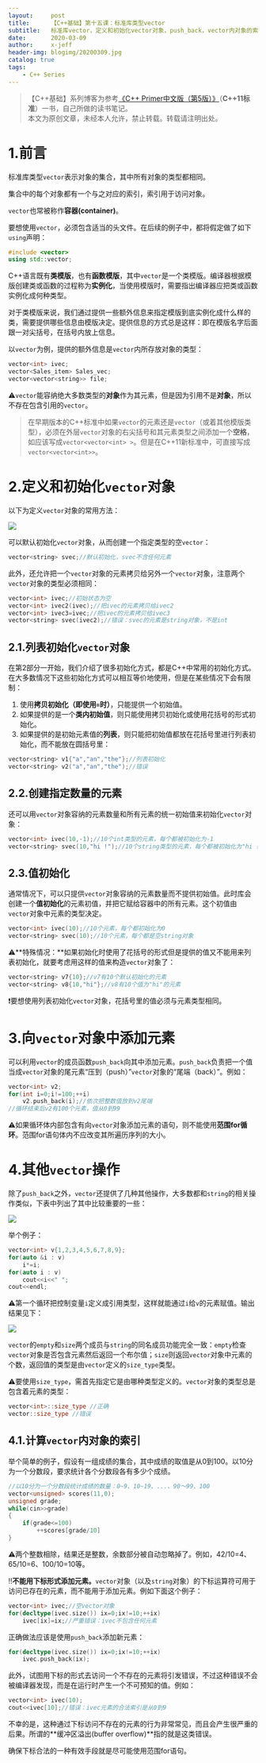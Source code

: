 ```yaml
---
layout:     post
title:      【C++基础】第十五课：标准库类型vector
subtitle:   标准库vector，定义和初始化vector对象，push_back，vector内对象的索引
date:       2020-03-09
author:     x-jeff
header-img: blogimg/20200309.jpg
catalog: true
tags:
    - C++ Series
---
```

>【C++基础】系列博客为参考[《C++ Primer中文版（第5版）》](https://www.phei.com.cn/module/goods/wssd_content.jsp?bookid=37655)（**C++11标准**）一书，自己所做的读书笔记。  
>本文为原创文章，未经本人允许，禁止转载。转载请注明出处。

# 1.前言

标准库类型`vector`表示对象的集合，其中所有对象的类型都相同。

集合中的每个对象都有一个与之对应的索引，索引用于访问对象。

`vector`也常被称作**容器(container)**。

要想使用`vector`，必须包含适当的头文件。在后续的例子中，都将假定做了如下`using`声明：

```c++
#include <vector>
using std::vector;
```

C++语言既有**类模版**，也有**函数模版**，其中`vector`是一个类模版。编译器根据模版创建类或函数的过程称为**实例化**，当使用模版时，需要指出编译器应把类或函数实例化成何种类型。

对于类模版来说，我们通过提供一些额外信息来指定模版到底实例化成什么样的类，需要提供哪些信息由模版决定。提供信息的方式总是这样：即在模版名字后面跟一对尖括号，在括号内放上信息。

以`vector`为例，提供的额外信息是`vector`内所存放对象的类型：

```c++
vector<int> ivec;
vector<Sales_item> Sales_vec;
vector<vector<string>> file;
```

⚠️`vector`能容纳绝大多数类型的**对象**作为其元素，但是因为引用不是**对象**，所以不存在包含引用的`vector`。

>在早期版本的C++标准中如果`vector`的元素还是`vector`（或着其他模版类型），必须在外层`vector`对象的右尖括号和其元素类型之间添加一个**空格**，如应该写成`vector<vector<int> >`。但是在C++11新标准中，可直接写成`vector<vector<int>>`。

# 2.定义和初始化`vector`对象

以下为定义`vector`对象的常用方法：

![](https://github.com/x-jeff/BlogImage/raw/master/CPPSeries/Lesson15/15x1.png)

可以默认初始化`vector`对象，从而创建一个指定类型的空`vector`：

```c++
vector<string> svec;//默认初始化，svec不含任何元素
```

此外，还允许把一个`vector`对象的元素拷贝给另外一个`vector`对象，注意两个`vector`对象的类型必须相同：

```c++
vector<int> ivec;//初始状态为空
vector<int> ivec2(ivec);//把ivec的元素拷贝给ivec2
vector<int> ivec3=ivec;//把ivec的元素拷贝给ivec3
vector<string> svec(ivec2);//错误：svec的元素是string对象，不是int
```

## 2.1.列表初始化`vector`对象

在第2部分一开始，我们介绍了很多初始化方式，都是C++中常用的初始化方式。在大多数情况下这些初始化方式可以相互等价地使用，但是在某些情况下会有限制：

1. 使用**拷贝初始化（即使用`=`时）**，只能提供一个初始值。
2. 如果提供的是一个**类内初始值**，则只能使用拷贝初始化或使用花括号的形式初始化。
3. 如果提供的是初始元素值的**列表**，则只能把初始值都放在花括号里进行列表初始化，而不能放在圆括号里：

```c++
vector<string> v1{"a","an","the"};//列表初始化
vector<string> v2("a","an","the");//错误
```

## 2.2.创建指定数量的元素

还可以用`vector`对象容纳的元素数量和所有元素的统一初始值来初始化`vector`对象：

```c++
vector<int> ivec(10,-1);//10个int类型的元素，每个都被初始化为-1
vector<string> svec(10,"hi !");//10个string类型的元素，每个都被初始化为"hi !"
```

## 2.3.值初始化

通常情况下，可以只提供`vector`对象容纳的元素数量而不提供初始值。此时库会创建一个**值初始化**的元素初值，并把它赋给容器中的所有元素。这个初值由`vector`对象中元素的类型决定。

```c++
vector<int> ivec(10);//10个元素，每个都初始化为0
vector<string> svec(10);//10个元素，每个都是空string对象
```

⚠️**特殊情况：**如果初始化时使用了花括号的形式但是提供的值又不能用来列表初始化，就要考虑用这样的值来构造`vector`对象了：

```c++
vector<string> v7{10};//v7有10个默认初始化的元素
vector<string> v8{10,"hi"};//v8有10个值为"hi"的元素
```

❗️要想使用列表初始化`vector`对象，花括号里的值必须与元素类型相同。

# 3.向`vector`对象中添加元素

可以利用`vector`的成员函数`push_back`向其中添加元素。`push_back`负责把一个值当成`vector`对象的尾元素“压到（push）”`vector`对象的“尾端（back）”。例如：

```c++
vector<int> v2;
for(int i=0;i!=100;++i)
	v2.push_back(i);//依次把整数值放到v2尾端
//循环结束后v2有100个元素，值从0到99
```

⚠️如果循环体内部包含有向`vector`对象添加元素的语句，则不能使用**范围for循环**。范围for语句体内不应改变其所遍历序列的大小。

# 4.其他`vector`操作

除了`push_back`之外，`vector`还提供了几种其他操作，大多数都和`string`的相关操作类似，下表中列出了其中比较重要的一些：

![](https://github.com/x-jeff/BlogImage/raw/master/CPPSeries/Lesson15/15x2.png)

举个例子：

```c++
vector<int> v{1,2,3,4,5,6,7,8,9};
for(auto &i : v)
	i*=i;
for(auto i : v)
	cout<<i<<" ";
cout<<endl;
```

⚠️第一个循环把控制变量`i`定义成引用类型，这样就能通过`i`给`v`的元素赋值。输出结果见下：

![](https://github.com/x-jeff/BlogImage/raw/master/CPPSeries/Lesson15/15x3.png)

`vector`的`empty`和`size`两个成员与`string`的同名成员功能完全一致：`empty`检查`vector`对象是否包含元素然后返回一个布尔值；`size`则返回`vector`对象中元素的个数，返回值的类型是由`vector`定义的`size_type`类型。

⚠️要使用`size_type`，需首先指定它是由哪种类型定义的。`vector`对象的类型总是包含着元素的类型：

```c++
vector<int>::size_type //正确
vector::size_type //错误
```

## 4.1.计算`vector`内对象的索引

举个简单的例子，假设有一组成绩的集合，其中成绩的取值是从0到100。以10分为一个分数段，要求统计各个分数段各有多少个成绩。

```c++
//以10分为一个分数段统计成绩的数量：0~9、10~19、...、90～99、100
vector<unsigned> scores(11,0);
unsigned grade;
while(cin>>grade)
{
	if(grade<=100)
		++scores[grade/10]
}
```

⚠️两个整数相除，结果还是整数，余数部分被自动忽略掉了。例如，42/10=4、65/10=6、100/10=10等。

‼️**不能用下标形式添加元素。**`vector`对象（以及`string`对象）的下标运算符可用于访问已存在的元素，而不能用于添加元素。例如下面这个例子：

```c++
vector<int> ivec;//空vector对象
for(decltype(ivec.size()) ix=0;ix!=10;++ix)
	ivec[ix]=ix;//严重错误：ivec不包含任何元素
```

正确做法应该是使用`push_back`添加新元素：

```c++
for(decltype(ivec.size()) ix=0;ix!=10;++ix)
	ivec.push_back(ix);
```

此外，试图用下标的形式去访问一个不存在的元素将引发错误，不过这种错误不会被编译器发现，而是在运行时产生一个不可预知的值。例如：

```c++
vector<int> ivec(10);
cout<<ivec[10];//错误：ivec元素的合法索引是从0到9
```

不幸的是，这种通过下标访问不存在的元素的行为非常常见，而且会产生很严重的后果。所谓的**缓冲区溢出(buffer overflow)**指的就是这类错误。

确保下标合法的一种有效手段就是尽可能使用范围for语句。